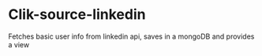 # Clik-source-linkedin
Fetches basic user info from linkedin api, saves in a mongoDB and provides a view
